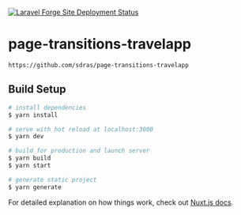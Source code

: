 [![Laravel Forge Site Deployment Status](https://img.shields.io/endpoint?url=https%3A%2F%2Fforge.laravel.com%2Fsite-badges%2F4e25d1b4-5df9-4894-8fda-fc28d59cd8b4%3Fdate%3D1%26commit%3D1&style=plastic)](https://forge.laravel.com/servers/733512/sites/2294205)

# page-transitions-travelapp

```https://github.com/sdras/page-transitions-travelapp```

## Build Setup

```bash
# install dependencies
$ yarn install

# serve with hot reload at localhost:3000
$ yarn dev

# build for production and launch server
$ yarn build
$ yarn start

# generate static project
$ yarn generate
```

For detailed explanation on how things work, check out [Nuxt.js docs](https://nuxtjs.org).

